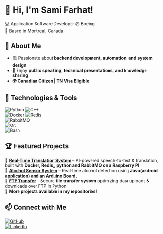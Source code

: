 # 👋 Hi, I'm Sami Farhat!
💻 Application Software Developer @ Boeing  
📍 Based in Montreal, Canada  

## 🚀 About Me  
- 🏗 Passionate about **backend development, automation, and system design**  
- 🎤 Enjoy **public speaking, technical presentations, and knowledge sharing**  
- 🌍 **Canadian Citizen | TN Visa Eligible**  

## 🔨 Technologies & Tools  
![Python](https://img.shields.io/badge/Python-3776AB?style=for-the-badge&logo=python&logoColor=white) 
![C++](https://img.shields.io/badge/C%2B%2B-00599C?style=for-the-badge&logo=c%2B%2B&logoColor=white)  
![Docker](https://img.shields.io/badge/Docker-2496ED?style=for-the-badge&logo=docker&logoColor=white) 
![Redis](https://img.shields.io/badge/Redis-DC382D?style=for-the-badge&logo=redis&logoColor=white)  
![RabbitMQ](https://img.shields.io/badge/RabbitMQ-FF6600?style=for-the-badge&logo=rabbitmq&logoColor=white)  
![Git](https://img.shields.io/badge/Git-F05032?style=for-the-badge&logo=git&logoColor=white)  
![Bash](https://img.shields.io/badge/Bash-121011?style=for-the-badge&logo=gnu-bash&logoColor=white)  

## 🏆 Featured Projects  
🔹 **[Real-Time Translation System](https://github.com/SFarhatComp/Real-Time-Translation-Device)** – AI-powered speech-to-text & translation, built with **Docker, Redis,, python and RabbitMQ on a Raspberry PI**   
🔹 **[Alcohol Sensor System](https://github.com/SFarhatComp/AlcoholSensor)** – Real-time alcohol detection using **Java(android application) and an Arduino Board,**  
🔹 **[FTP Transfer](https://github.com/SFarhatComp/FTP-Protocol-Project)** – Secure **file transfer system** optimizing data uploads & downloads over FTP in Python  
🔹 **More projects available in my repositories!**  

## 📫 Connect with Me  
[![GitHub](https://img.shields.io/badge/GitHub-181717?style=for-the-badge&logo=github&logoColor=white)](https://github.com/SFarhatComp)  
[![LinkedIn](https://img.shields.io/badge/LinkedIn-0A66C2?style=for-the-badge&logo=linkedin&logoColor=white)](https://www.linkedin.com/in/samifarhat00/)  

